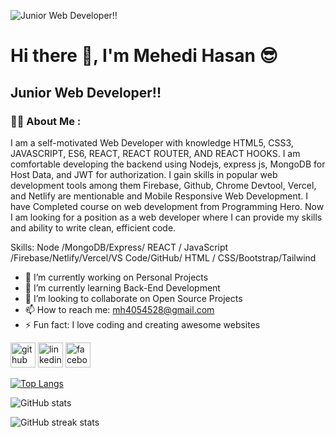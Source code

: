 ![ Junior Web Developer!!](https://media.licdn.com/dms/image/D4D16AQGsoxCV0NnVoQ/profile-displaybackgroundimage-shrink_350_1400/0/1670488552115?e=1677110400&v=beta&t=zluAg4mFdSTvYQz9HV0bdiqEbtxFtIa-eqwuUQFXEkM)

# Hi there 👋, I'm Mehedi Hasan 😎
##  Junior Web Developer!!

<h3>👱‍♂️ About Me :</h3>
I am a self-motivated Web Developer with knowledge HTML5, CSS3, JAVASCRIPT, ES6, REACT, REACT ROUTER, AND REACT HOOKS.
I am comfortable developing the backend using Nodejs, express js, MongoDB for Host Data, and JWT for authorization.
I gain skills in popular web development tools among them Firebase, Github, Chrome Devtool, Vercel, and Netlify are mentionable and Mobile Responsive Web Development.
I have Completed course on web development from Programming Hero.
Now I am looking for a position as a web developer where I can provide my skills and ability to write clean, efficient code.

Skills: Node /MongoDB/Express/ REACT / JavaScript /Firebase/Netlify/Vercel/VS Code/GitHub/ HTML / CSS/Bootstrap/Tailwind

- 🔭 I’m currently working on Personal Projects 
- 🌱 I’m currently learning Back-End Development 
- 👯 I’m looking to collaborate on Open Source Projects 
- 📫 How to reach me: mh4054528@gmail.com 
- ⚡ Fun fact: I love coding and creating awesome websites 


[<img src='https://cdn.jsdelivr.net/npm/simple-icons@3.0.1/icons/github.svg' alt='github' height='40'>](https://github.com/Mehedi2000)  [<img src='https://cdn.jsdelivr.net/npm/simple-icons@3.0.1/icons/linkedin.svg' alt='linkedin' height='40'>](https://www.linkedin.com/in/https://www.linkedin.com/in/md-mehedi-hasan-98a903259//)  [<img src='https://cdn.jsdelivr.net/npm/simple-icons@3.0.1/icons/facebook.svg' alt='facebook' height='40'>](https://www.facebook.com/https://www.facebook.com/profile.php?id=100013015020378)  

[![Top Langs](https://github-readme-stats.vercel.app/api/top-langs/?username=Mehedi2000)](https://github.com/anuraghazra/github-readme-stats)

![GitHub stats](https://github-readme-stats.vercel.app/api?username=Mehedi2000&show_icons=true)  

![GitHub streak stats](https://streak-stats.demolab.com/?user=Mehedi2000)  

